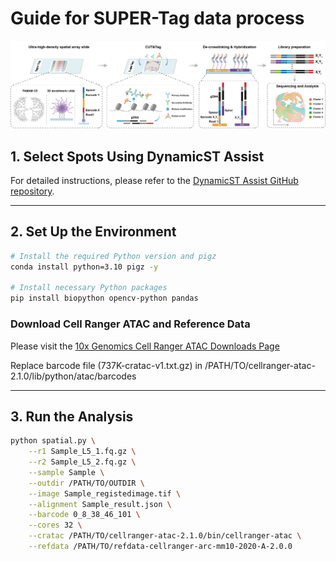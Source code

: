 # Guide for SUPER-Tag data process

![SUPER-Tag pipeline](./SUPER-Tag.png)


## 1. Select Spots Using DynamicST Assist

For detailed instructions, please refer to the [DynamicST Assist GitHub repository](https://github.com/DynamicBiosystems/DynamicST-Assist).

---

## 2. Set Up the Environment

```bash
# Install the required Python version and pigz
conda install python=3.10 pigz -y

# Install necessary Python packages
pip install biopython opencv-python pandas
```

### Download Cell Ranger ATAC and Reference Data

Please visit the [10x Genomics Cell Ranger ATAC Downloads Page](https://www.10xgenomics.com/support/software/cell-ranger-atac/downloads)


Replace barcode file (737K-cratac-v1.txt.gz) in /PATH/TO/cellranger-atac-2.1.0/lib/python/atac/barcodes

---

## 3. Run the Analysis

```bash
python spatial.py \
    --r1 Sample_L5_1.fq.gz \
    --r2 Sample_L5_2.fq.gz \
    --sample Sample \
    --outdir /PATH/TO/OUTDIR \
    --image Sample_registedimage.tif \
    --alignment Sample_result.json \
    --barcode 0_8_38_46_101 \
    --cores 32 \
    --cratac /PATH/TO/cellranger-atac-2.1.0/bin/cellranger-atac \
    --refdata /PATH/TO/refdata-cellranger-arc-mm10-2020-A-2.0.0
```
